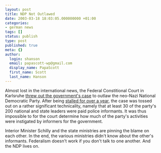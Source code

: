 ```yaml
---
layout: post
title: NDP Not Outlawed
date: 2003-03-18 18:03:05.000000000 +01:00
categories:
- german news
tags: []
status: publish
type: post
published: true
meta: {}
author:
  login: shanson
  email: papascott-wp@gmail.com
  display_name: PapaScott
  first_name: Scott
  last_name: Hanson
---
```

<p>Almost lost in the international news, the Federal Constitional Court in Karlsruhe <a title="ABCNEWS.com : Germany Throws Out Bid to Outlaw Party" href="http://abcnews.go.com/wire/World/ap20030318_595.html">threw out the government's case</a> to outlaw the neo-Nazi National Democratic Party. After being <a href="/2002/01/23/115.php">stalled for over a year</a>, the case was tossed out on a rather significant technicality, namely that at least 30 of the party's 200 national and state leaders were paid police informants. It was thus impossible to for the court determine how much of the party's activities were instigated by informers for the government. </p>
<p>Interior Minister Schilly and the state ministries are pinning the blame on each other. In the end, the various ministries didn't know about the other's informants. Federalism doesn't work if you don't talk to one another. And the NDP lives on.</p>
